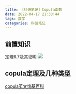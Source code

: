 ```yaml
---
title: 【科研笔记】Copula函数
date: 2022-04-17 21:30:44
tags: 数学
categories: 科研笔记
---
```

前置知识
---
定理6.7及其证明
![](/images/连续随机变量证明.jpeg)

copula定理及几种类型
---
[copula英文维基百科](https://en.wikipedia.org/wiki/Copula_(probability_theory))



